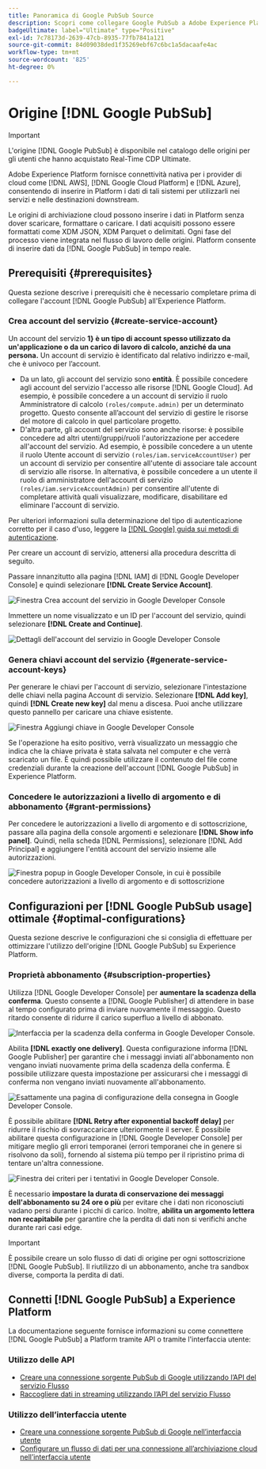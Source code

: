 ```yaml
---
title: Panoramica di Google PubSub Source
description: Scopri come collegare Google PubSub a Adobe Experience Platform utilizzando le API o l’interfaccia utente.
badgeUltimate: label="Ultimate" type="Positive"
exl-id: 7c78173d-2639-47cb-8935-77fb7841a121
source-git-commit: 84d09038ded1f35269ebf67c6bc1a5dacaafe4ac
workflow-type: tm+mt
source-wordcount: '825'
ht-degree: 0%

---
```


# Origine [!DNL Google PubSub]

>[!IMPORTANT]
>
>L&#39;origine [!DNL Google PubSub] è disponibile nel catalogo delle origini per gli utenti che hanno acquistato Real-Time CDP Ultimate.

Adobe Experience Platform fornisce connettività nativa per i provider di cloud come [!DNL AWS], [!DNL Google Cloud Platform] e [!DNL Azure], consentendo di inserire in Platform i dati di tali sistemi per utilizzarli nei servizi e nelle destinazioni downstream.

Le origini di archiviazione cloud possono inserire i dati in Platform senza dover scaricare, formattare o caricare. I dati acquisiti possono essere formattati come XDM JSON, XDM Parquet o delimitati. Ogni fase del processo viene integrata nel flusso di lavoro delle origini. Platform consente di inserire dati da [!DNL Google PubSub] in tempo reale.

## Prerequisiti {#prerequisites}

Questa sezione descrive i prerequisiti che è necessario completare prima di collegare l&#39;account [!DNL Google PubSub] all&#39;Experience Platform.

### Crea account del servizio {#create-service-account}

Un account del servizio **1} è un tipo di account spesso utilizzato da un&#39;applicazione o da un carico di lavoro di calcolo, anziché da una persona.** Un account di servizio è identificato dal relativo indirizzo e-mail, che è univoco per l’account.

* Da un lato, gli account del servizio sono **entità**. È possibile concedere agli account del servizio l&#39;accesso alle risorse [!DNL Google Cloud]. Ad esempio, è possibile concedere a un account di servizio il ruolo Amministratore di calcolo `(roles/compute.admin)` per un determinato progetto. Questo consente all’account del servizio di gestire le risorse del motore di calcolo in quel particolare progetto.
* D&#39;altra parte, gli account del servizio sono anche risorse: è possibile concedere ad altri utenti/gruppi/ruoli l&#39;autorizzazione per accedere all&#39;account del servizio. Ad esempio, è possibile concedere a un utente il ruolo Utente account di servizio `(roles/iam.serviceAccountUser)` per un account di servizio per consentire all&#39;utente di associare tale account di servizio alle risorse. In alternativa, è possibile concedere a un utente il ruolo di amministratore dell&#39;account di servizio `(roles/iam.serviceAccountAdmin)` per consentire all&#39;utente di completare attività quali visualizzare, modificare, disabilitare ed eliminare l&#39;account di servizio.

Per ulteriori informazioni sulla determinazione del tipo di autenticazione corretto per il caso d&#39;uso, leggere la [[!DNL Google] guida sui metodi di autenticazione](https://cloud.google.com/docs/authentication).

Per creare un account di servizio, attenersi alla procedura descritta di seguito.

Passare innanzitutto alla pagina [!DNL IAM] di [!DNL Google Developer Console] e quindi selezionare **[!DNL Create Service Account]**.

![Finestra Crea account del servizio in Google Developer Console](../../images/tutorials/create/google-pubsub/create-service-account.png)

Immettere un nome visualizzato e un ID per l&#39;account del servizio, quindi selezionare **[!DNL Create and Continue]**.

![Dettagli dell&#39;account del servizio in Google Developer Console](../../images/tutorials/create/google-pubsub/service-account-details.png)

### Genera chiavi account del servizio {#generate-service-account-keys}

Per generare le chiavi per l&#39;account di servizio, selezionare l&#39;intestazione delle chiavi nella pagina Account di servizio. Selezionare **[!DNL Add key]**, quindi **[!DNL Create new key]** dal menu a discesa. Puoi anche utilizzare questo pannello per caricare una chiave esistente.

![Finestra Aggiungi chiave in Google Developer Console](../../images/tutorials/create/google-pubsub/add-key.png)

Se l&#39;operazione ha esito positivo, verrà visualizzato un messaggio che indica che la chiave privata è stata salvata nel computer e che verrà scaricato un file. È quindi possibile utilizzare il contenuto del file come credenziali durante la creazione dell&#39;account [!DNL Google PubSub] in Experience Platform.

### Concedere le autorizzazioni a livello di argomento e di abbonamento {#grant-permissions}

Per concedere le autorizzazioni a livello di argomento e di sottoscrizione, passare alla pagina della console argomenti e selezionare **[!DNL Show info panel]**. Quindi, nella scheda [!DNL Permissions], selezionare [!DNL Add Principal] e aggiungere l&#39;entità account del servizio insieme alle autorizzazioni.

![Finestra popup in Google Developer Console, in cui è possibile concedere autorizzazioni a livello di argomento e di sottoscrizione](../../images/tutorials/create/google-pubsub/add-principal.png)

## Configurazioni per [!DNL Google PubSub usage] ottimale {#optimal-configurations}

Questa sezione descrive le configurazioni che si consiglia di effettuare per ottimizzare l&#39;utilizzo dell&#39;origine [!DNL Google PubSub] su Experience Platform.

### Proprietà abbonamento {#subscription-properties}

Utilizza [!DNL Google Developer Console] per **aumentare la scadenza della conferma**. Questo consente a [!DNL Google Publisher] di attendere in base al tempo configurato prima di inviare nuovamente il messaggio. Questo ritardo consente di ridurre il carico superfluo a livello di abbonato.

![Interfaccia per la scadenza della conferma in Google Developer Console.](../../images/tutorials/create/google-pubsub/acknowledgement-deadline.png)

Abilita **[!DNL exactly one delivery]**. Questa configurazione informa [!DNL Google Publisher] per garantire che i messaggi inviati all&#39;abbonamento non vengano inviati nuovamente prima della scadenza della conferma. È possibile utilizzare questa impostazione per assicurarsi che i messaggi di conferma non vengano inviati nuovamente all&#39;abbonamento.

![Esattamente una pagina di configurazione della consegna in Google Developer Console.](../../images/tutorials/create/google-pubsub/exactly-one-delivery.png)

È possibile abilitare **[!DNL Retry after exponential backoff delay]** per ridurre il rischio di sovraccaricare ulteriormente il server. È possibile abilitare questa configurazione in [!DNL Google Developer Console] per mitigare meglio gli errori temporanei (errori temporanei che in genere si risolvono da soli), fornendo al sistema più tempo per il ripristino prima di tentare un&#39;altra connessione.

![Finestra dei criteri per i tentativi in Google Developer Console.](../../images/tutorials/create/google-pubsub/retry-policy.png)

È necessario **impostare la durata di conservazione dei messaggi dell&#39;abbonamento su 24 ore o più** per evitare che i dati non riconosciuti vadano persi durante i picchi di carico. Inoltre, **abilita un argomento lettera non recapitabile** per garantire che la perdita di dati non si verifichi anche durante rari casi edge.

>[!IMPORTANT]
>
>È possibile creare un solo flusso di dati di origine per ogni sottoscrizione [!DNL Google PubSub]. Il riutilizzo di un abbonamento, anche tra sandbox diverse, comporta la perdita di dati.

## Connetti [!DNL Google PubSub] a Experience Platform

La documentazione seguente fornisce informazioni su come connettere [!DNL Google PubSub] a Platform tramite API o tramite l&#39;interfaccia utente:

### Utilizzo delle API

* [Creare una connessione sorgente PubSub di Google utilizzando l’API del servizio Flusso](../../tutorials/api/create/cloud-storage/google-pubsub.md)
* [Raccogliere dati in streaming utilizzando l’API del servizio Flusso](../../tutorials/api/collect/streaming.md)

### Utilizzo dell’interfaccia utente

* [Creare una connessione sorgente PubSub di Google nell’interfaccia utente](../../tutorials/ui/create/cloud-storage/google-pubsub.md)
* [Configurare un flusso di dati per una connessione all’archiviazione cloud nell’interfaccia utente](../../tutorials/ui/dataflow/streaming/cloud-storage-streaming.md)
